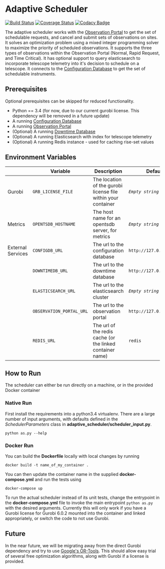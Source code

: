 # Adaptive Scheduler

[![Build Status](https://travis-ci.com/observatorycontrolsystem/adaptive_scheduler.svg?branch=master)](https://travis-ci.com/observatorycontrolsystem/adaptive_scheduler)
[![Coverage Status](https://coveralls.io/repos/github/observatorycontrolsystem/adaptive_scheduler/badge.svg?branch=master)](https://coveralls.io/github/observatorycontrolsystem/adaptive_scheduler?branch=master)
[![Codacy Badge](https://api.codacy.com/project/badge/Grade/c41dca92a76f4ea9a284698d26772e91)](https://app.codacy.com/gh/observatorycontrolsystem/adaptive_scheduler?utm_source=github.com&utm_medium=referral&utm_content=observatorycontrolsystem/adaptive_scheduler&utm_campaign=Badge_Grade_Dashboard)

The adaptive scheduler works with the [Observation Portal](https://github.com/observatorycontrolsystem/observation-portal) 
to get the set of schedulable requests, and cancel and submit sets of observations on sites. It solves an optimization
problem using a mixed integer programming solver to maximize the priority of scheduled observations. It supports the 
three types of observations within the Observation Portal (Normal, Rapid Request, and Time Critical). It has optional 
support to query elasticsearch to incorporate telescope telemetry into it's decision to schedule on a telescope. 
It connects to the [Configuration Database](https://github.com/observatorycontrolsystem/configdb) to get the set 
of schedulable instruments.

## Prerequisites

Optional prerequisites can be skipped for reduced functionality.

-   Python == 3.4 (for now, due to our current gurobi license. This dependency will be removed in a future update)
-   A running [Configuration Database](https://github.com/observatorycontrolsystem/configdb)
-   A running [Observation Portal](https://github.com/observatorycontrolsystem/observation-portal) 
-   (Optional) A running [Downtime Database](https://github.com/observatorycontrolsystem/downtime)
-   (Optional) A running Elasticsearch with index for telescope telemetry
-   (Optional) A running Redis instance - used for caching rise-set values

## Environment Variables

|                        | Variable                | Description                                                         | Default                                                 |
| ---------------------- | ----------------------- | ------------------------------------------------------------------- | ------------------------------------------------------- |
| Gurobi                 | `GRB_LICENSE_FILE`      | The location of the gurobi license file within your container       | _`Empty string`_                                                      |
| Metrics                | `OPENTSDB_HOSTNAME`     | The host name for an opentsdb server, for metrics                   | _`Empty string`_                                                      |
| External Services      | `CONFIGDB_URL`          | The url to the configuration database                               | `http://127.0.0.1:7500`                                 |
|                        | `DOWNTIMEDB_URL`        | The url to the downtime database                                    | `http://127.0.0.1:7000`                                 |
|                        | `ELASTICSEARCH_URL`     | The url to the elasticsearch cluster                                | _`Empty string`_                                                      |
|                        | `OBSERVATION_PORTAL_URL`| The url to the observation portal                                   | `http://127.0.0.1:8000`                                 |
|                        | `REDIS_URL`             | The url of the redis cache (or the linked container name)           | `redis`                                                 |

## How to Run

The scheduler can either be run directly on a machine, or in the provided Docker container

### Native Run

First install the requirements into a python3.4 virtualenv. There are a large number of input arguments, with defaults 
defined in the *SchedulerParameters* class in **adaptive_scheduler/scheduler_input.py**.

`python as.py --help`

### Docker Run

You can build the **Dockerfile** locally with local changes by running

`docker build -t name_of_my_container .`

You can then update the container name in the supplied **docker-compose.yml** and run the tests using 

`docker-compose up`

To run the actual scheduler instead of its unit tests, change the entrypoint in the **docker-compose.yml** file to 
invoke the main entrypoint `python as.py` with the desired arguments. Currently this will only work if you have a Gurobi 
license for Gurobi 6.0.2 mounted into the container and linked appropriately, or switch the code to not use Gurobi.

## Future

In the near future, we will be migrating away from the direct Gurobi dependency and try to use 
[Google's OR-Tools](https://developers.google.com/optimization). This should allow easy trial of several free 
optimization algorithms, along with Gurobi if a license is provided. 
